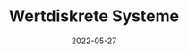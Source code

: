 ---
# ===== Title, summary, and position in the left sidebar =====
linktitle:  # Title shown in the left sidebar menu
summary:  # Summary of this post
weight: 200
# ============================================================

# ========== Basic metadata ==========
title: Wertdiskrete Systeme
date: 2022-05-27
draft: false
type: book # page type
authors:
  - admin
tags:
  - SI
  - Wertdiskrete Systeme
  - Lecture Notes
categories:
  - Lecture
toc: true # Show table of contents
# ====================================

# ========== Advanced metadata =========
profile: false  # Show author profile?
reading_time: true # Show estimated reading time?
share: true  # Show social sharing links?
featured: true
comments: true  # Show comments?
disable_comment: false
commentable: true  # Allow visitors to comment? Supported by the Page, Post, and Book content types.
editable: false  # Allow visitors to edit the page? Supported by the Page, Post, and Book content types.

# Optional header image (relative to `assets/media/` folder).
header:
  caption: 
  image:  
---